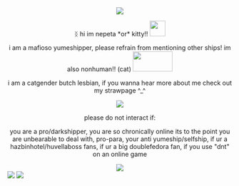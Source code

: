 <html>
<center>
<img src="https://files.catbox.moe/dtnjjf.webp">
<p>                            ᛝ hi im nepeta *or* kitty!! <img src="https://64.media.tumblr.com/905eeb53d2edf1b143be5af845708c4e/2b6109a88798b692-ce/s75x75_c1/99ae160e5721c992d70da0697649e9ae7e5744a9.gifv" width="35" height="35"></p>
  <p> i am a mafioso yumeshipper, please refrain from mentioning other ships! im also nonhuman!! (cat) <img src="https://64.media.tumblr.com/503a2a8573005f56865694dcde3b8181/8df869e280077368-2b/s100x200/80e8aa0d17eb3af03468fc0ce3ae16cdac6e4ab0.pnj" width="89" height="45"> </p>
  <p> i am a catgender butch lesbian, if you wanna hear more about me check out my strawpage ^_^ </p>
  <img src="https://64.media.tumblr.com/9fed1ade5df5b0fbcfff663170bafce7/1b925f9587d95c2b-1c/s400x600/74c3d54e92881f662d66f0ff84923dc662f6b6f1.pnj">
  <p> please do not interact if: </p>
  <p> you are a pro/darkshipper, you are so chronically online its to the point you are unbearable to deal with, pro-para, your anti yumeship/selfship, if ur a hazbinhotel/huvellaboss fans, if ur a big doublefedora fan, if you use "dnt" on an online game </p>
  <img src="https://64.media.tumblr.com/aef9cebfa7b27dc5d53ab2a8f9444e4e/5d4940f1b38a4028-d3/s75x75_c1/b27f99d1c6db0ff542b770abade7648f3967ac1a.gifv">
</center>
    <img src="https://64.media.tumblr.com/927c992ab3abb7a390d8c4ce7c12eceb/8c49db604b0f3002-b5/s100x200/4be5f9cf95ee416dd2f7e89dd3cea35274ae73da.pnj"> <img src="https://64.media.tumblr.com/eb23a0ff1bdf11fdec70fae72f395746/8c49db604b0f3002-15/s100x200/7d57d9779d363de2f51f914f5ff5088c10033456.gifv">
</html>
